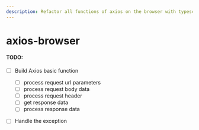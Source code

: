 ```yaml
---
description: Refactor all functions of axios on the browser with typescript
---
```


# axios-browser

#### TODO:

* [ ] Build Axios basic function
  * [ ] process request url parameters
  * [ ] process request body data
  * [ ] process request header
  * [ ] get response data
  * [ ] process response data
* [ ] Handle the exception



